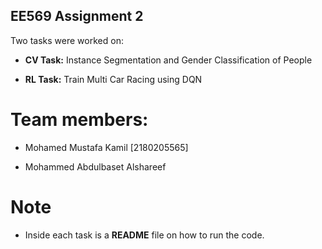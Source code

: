 ## EE569 Assignment 2

Two tasks were worked on:

- **CV Task:** Instance Segmentation and Gender Classification of People
  
- **RL Task:** Train Multi Car Racing using DQN

# Team members:

- Mohamed Mustafa Kamil [2180205565]
  
- Mohammed Abdulbaset Alshareef

# Note
- Inside each task is a **README** file on how to run the code.
